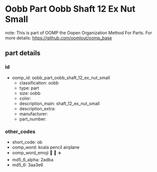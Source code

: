 # Oobb Part Oobb Shaft 12 Ex Nut Small  

note: This is part of OOMP the Oopen Organization Method For Parts. For more details: https://github.com/oomlout/oomp_base

##  part details





### id
* oomp_id: oobb_part_oobb_shaft_12_ex_nut_small
  * classification: oobb
  * type: part
  * size: oobb
  * color: 
  * description_main: shaft_12_ex_nut_small
  * description_extra: 
  * manufacturer: 
  * part_number: 

### other_codes
* short_code: ob
* oomp_word: koala pencil airplane
* oomp_word_emoji :koala: :pencil: :airplane:
* md5_6_alpha: 2adba
* md5_6: 3aa3e6